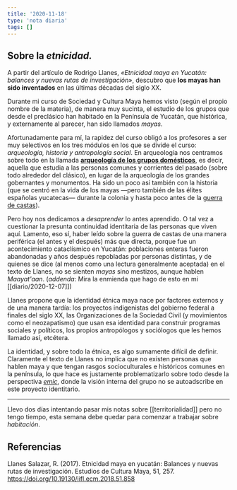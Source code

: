 ```yaml
---
title: '2020-11-18'
type: 'nota diaria'
tags: []
---
```


## Sobre la *etnicidad.*

A partir del artículo de Rodrigo Llanes, *«Etnicidad maya en Yucatán: balances y nuevas rutas de investigación»*, descubro que **los mayas han sido inventados** en las últimas décadas del siglo XX. 

Durante mi curso de Sociedad y Cultura Maya hemos visto (según el propio nombre de la materia), de manera muy sucinta, el estudio de los grupos que desde el preclásico han habitado en la Península de Yucatán, que histórica, y externamente al parecer, han sido llamados *mayas*.

Afortunadamente para mí, la rapidez del curso obligó a los profesores a ser muy selectivos en los tres módulos en los que se divide el curso: *arqueología, historia y antropología social*. En arqueología nos centramos sobre todo en la llamada [**arqueología de los grupos domésticos**](https://en.wikipedia.org/wiki/Household_archaeology), es decir, aquella que estudia a las personas comunes y corrientes del pasado (sobre todo alrededor del clásico), en lugar de la arqueología de los grandes gobernantes y monumentos. Ha sido un poco así también con la historia (que se centró en la vida de los mayas —pero también de las élites españolas yucatecas— durante la colonia y hasta poco antes de la [guerra de castas](https://es.wikipedia.org/wiki/Guerra_de_Castas)).

Pero hoy nos dedicamos a *desaprender* lo antes aprendido. O tal vez a cuestionar la presunta continuidad identitaria de las personas que viven aquí. Lamento, eso sí, haber leído sobre la guerra de castas de una manera periférica (el antes y el después) más que directa, porque fue un acontecimiento cataclísmico en Yucatán: poblaciones enteras fueron abandonadas y años después repobladas por personas distintas, y de quienes se dice (al menos como una lectura generalmente aceptada) en el texto de Llanes, no se sienten *mayas* sino mestizos, aunque hablen *Maayat'aan*. (*addenda*: Mira la enmienda que hago de esto en mi [[diario/2020-12-07]])

Llanes propone que la identidad étnica maya nace por factores externos y de una manera tardía: los proyectos indigenistas del gobierno federal a finales del siglo XX, las Organizaciones de la Sociedad Civil (y movimientos como el neozapatismo) que usan esa identidad para construir programas sociales y políticos, los propios antropólogos y sociólogos que les hemos llamado así, etcétera.

La identidad, y sobre todo la étnica, es algo sumamente difícil de definir. Claramente el texto de Llanes no implica que no existen personas que hablen maya y que tengan rasgos socioculturales e históricos comunes en la península, lo que hace es justamente problematizarlo sobre todo desde la perspectiva [*emic*](https://es.wikipedia.org/wiki/Emic_y_etic), donde la visión interna del grupo no se autoadscribe en este proyecto identitario.

---
Llevo dos días intentando pasar mis notas sobre [[territorialidad]] pero no tengo tiempo, esta semana debe quedar para comenzar a trabajar sobre *habitación*.

## Referencias

Llanes Salazar, R. (2017). Etnicidad maya en yucatán: Balances y nuevas rutas de investigación. Estudios de Cultura Maya, 51, 257. https://doi.org/10.19130/iifl.ecm.2018.51.858

